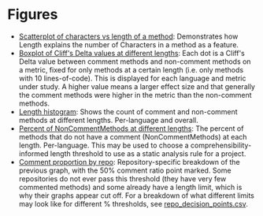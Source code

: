 # Figures

* [Scatterplot of characters vs length of a method](./chars_len_scatter.pdf): Demonstrates how Length explains the number of Characters in a method as a feature.
* [Boxplot of Cliff's Delta values at different lengths](./cliffs_boxplot_swarm.pdf): Each dot is a Cliff's Delta value between comment methods and non-comment methods on a metric, fixed for only methods at a certain length (i.e. only methods with 10 lines-of-code). This is displayed for each language and metric under study. A higher value means a larger effect size and that generally the comment methods were higher in the metric than the non-comment methods.
* [Length histogram](./length_histogram.pdf): Shows the count of comment and non-comment methods at different lengths. Per-language and overall.
* [Percent of NonCommentMethods at different lengths](./percent-by-loc.pdf): The percent of methods that do not have a comment (NonCommentMethods) at each length. Per-language. This may be used to choose a comprehensibility-informed length threshold to use as a static analysis rule for a project.
* [Comment proportion by repo](./repo_comment_proportions.pdf): Repository-specific breakdown of the previous graph, with the 50% comment ratio point marked. Some repositories do not ever pass this threshold (they have very few commented methods) and some already have a length limit, which is why their graphs appear cut off. For a breakdown of what different limits may look like for different % thresholds, see [repo_decision_points.csv](../data/repo_decision_points.csv).

